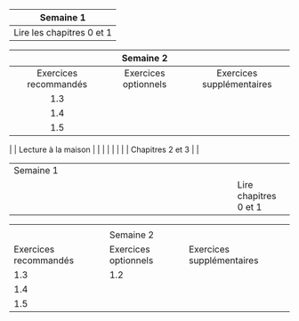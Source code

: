 | **Semaine 1**             |
|:-------------------------:|
| Lire les chapitres 0 et 1 |

|                       | Semaine 2            |                           |
|:---------------------:|:--------------------:|:-------------------------:|
| Exercices recommandés | Exercices optionnels | Exercices supplémentaires |
| 1.3                   |                      |                           |
| 1.4                   |                      |                           |
| 1.5                   |                      |                           |


|                       | Lecture à la maison  |                           |
|                       |   |                           |
|                       | Chapitres 2 et 3     |                           |

<table>
    <tr>
        <td style="width:100%;">Semaine 1</td>
    </tr>
    <tr>
        <td tyle="width:33%;"></td>
        <td tyle="width:34%;">Lire chapitres 0 et 1</td>
        <td tyle="width:33%;"></td>
    </tr>
  </table>
  <table>
    <tr>
        <td></td>
        <td></td>
        <td></td>
    </tr>
    <tr>
        <td></td>
        <td>Semaine 2</td>
        <td></td>
    </tr>
    <tr>
        <td>Exercices recommandés</td>
        <td>Exercices optionnels</td>
        <td>Exercices supplémentaires</td>
    </tr>
    <tr>
        <td>1.3</td>
        <td>1.2</td>
        <td></td>
    </tr>
    <tr>
        <td>1.4</td>
        <td></td>
        <td></td>
    </tr>
    <tr>
        <td>1.5</td>
        <td></td>
        <td></td>
    </tr>
</table>